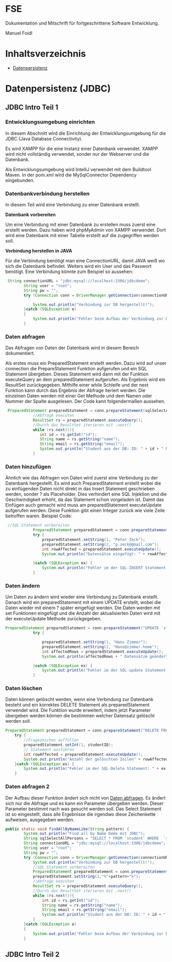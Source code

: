 # FSE

Dokumentation und Mitschrift für fortgeschrittene Software Entwicklung.

Manuel Foidl

# Inhaltsverzeichnis

* [Datenpersistenz](#datenpersistenz-(jdbc))

# Datenpersistenz (JDBC)

## JDBC Intro Teil 1

### Entwicklungsumgebung einrichten

In diesem Abschnitt wird die Einrichtung der Entwicklungsumgebung für die JDBC (Java Database Connectivity).

Es wird XAMPP für die eine Instanz einer Datenbank verwendet. XAMPP wird nicht vollständig verwendet, sonder nur der Webserver und die Datenbank.

Als Entwicklungsumgebung wird IntelliJ verwendet mit dem Buildtool Maven. In der pom.xml wird die MySqlConnector Dependency eingebunden.

### Datenbankverbindung herstellen

In diesem Teil wird eine Verbindung zu einer Datenbank erstellt.

**Datenbank vorbereiten**

Um eine Verbindung mit einer Datenbank zu erstellen muss zuerst eine erstellt werden. Dazu haben wird phpMyAdmin von XAMPP verwendet. Dort wird eine Datenbank mit einer Tabelle erstellt auf die zugegriffen werden soll.

**Verbindung herstellen in JAVA**

Für die Verbindung benötigt man eine ConnectionURL, damit JAVA weiß wo sich die Datenbank befindet. Weiters wird ein User und das Passwort benötigt. 
Eine Verbindung könnte zum Beispiel so aussehen: 

```JAVA
 String connectionURL = "jdbc:mysql://localhost:3306/jdbcdemo";
        String user = "root";
        String pw = "";
        try (Connection conn = DriverManager.getConnection(connectionURL,"root", "")){

            System.out.println("Verbindung zur DB hergestellt!");
        }catch (SQLException e)
        {
            System.out.println("Fehler beim Aufbau der Verbindung zur DB: " + e.getMessage());
        }
```

### Daten abfragen

Das Abfragen von Daten der Datenbank wird in diesem Bereich dokumentiert.

Als erstes muss ein PreparedStatement erstellt werden. Dazu wird auf unser connection die PrepareStatement Funktion aufgerufen und ein SQL Statement übergeben. Dieses Statement wird dann mit der Funktion executeQuery an dem preparedStatement aufgerufen. Als Ergebnis wird ein ResultSet zurückgegeben. Mithilfe einer while Schleife und der next Funktion kann durch das Ergebnis der Abfrage iteriert werden. Die einzelnen Daten werden mit einer Get Methode und dem Namen oder Nummer der Spalte ausgelesen. Der Code kann folgendermaßen aussehen.
```java
 PreparedStatement preparedStatement = conn.prepareStatement(sqlSelectAllPersons);
            //Abfrage executen
            ResultSet rs = preparedStatement.executeQuery();
            //Durch das ResultSet iterieren mit .next()
            while (rs.next()){
               int id = rs.getInt("id");
               String name = rs.getString("name");
               String email = rs.getString("email");
               System.out.println("Student aus der DB: ID: " + id + " Name: " + name + " EMAIL: " + email);
            }

```

### Daten hinzufügen

Ähnlich wie das Abfragen von Daten wird zuerst eine Verbindung zu der Datenbank hergestellt. Es wird auch PreparedStatement erstellt wobei die zu einfügenden Daten nicht direkt in das Insert Statement geschrieben werden, sonder ? als Placeholder. Dies verhindert eine SQL Injektion und die Geschwindigkeit erhöht, da das Statement schon vorgeladen ist. Damit das Einfügen auch gemacht wird muss am preparedStatement executeUpdate aufgerufen werden. Diese Funktion gibt einen Integer zurück wie viele Zeile betroffen waren. Beispiel Code: 
```Java
 //SQL Statement vorbereiten
            PreparedStatement preparedStatement = conn.prepareStatement("INSERT INTO `student` (`id`, `name`, `email`) VALUES (NULL, ?, ?)");
            try {
                preparedStatement.setString(1, "Peter Zeck");
                preparedStatement.setString(2, "p.zeck@gmail.com");
                int rowAffected = preparedStatement.executeUpdate();
                System.out.println("Datensätze eingefügt: " + rowAffected);

            }catch (SQLException ex) {
                System.out.println("Fehler im der SQL-INSERT Statement: " + ex.getMessage());
            }
```

### Daten ändern

Um Daten zu ändern wird wieder eine Verbindung zu Datenbank erstellt. Danach wird ein preparedStatement mit einem UPDATE erstellt, wobei die Daten wieder mit einem ? später eingefügt werden. Die Daten werden mit set Funktionen eingefügt und die Anzahl der aktualisierten Daten wird mit der executeUpdate Methode zurückgegeben. 

```java
PreparedStatement preparedStatement = conn.prepareStatement("UPDATE `student`SET `name` = ?, `email`= ? WHERE `student`.`id` = 5");
            try {

                preparedStatement.setString(1, "Hans Zimmer");
                preparedStatement.setString(2, "Hans@zimmer.home");
                int affectedRows = preparedStatement.executeUpdate();
                System.out.println(affectedRows + " Datensätze geändert.");

            }catch (SQLException ex) {
                System.out.println("Fehler im der SQL-update Statement: " + ex.getMessage());
            }
```

### Daten löschen

Daten können gelöscht werden, wenn eine Verbindung zur Datenbank besteht und ein korrektes DELETE Statement als preparedStatement verwendet wird. Die Funktion wurde erweitert, indem jetzt Parameter übergeben werden können die bestimmen welcher Datensatz gelöscht werden soll.

```java
PreparedStatement preparedStatement = conn.prepareStatement("DELETE FROM `student` WHERE `student`.`id` = ?");
    try {
        //Fragezeichen auffüllen
        preparedStatement.setInt(1, studentID);
        // Statement ausführen
        int rowAffected = preparedStatement.executeUpdate();
        System.out.println("Anzahl der gelöschten Zeilen" + rowAffected);
    }catch (SQLException ex) {
        System.out.println("Fehler im der SQL-Delete Statement: " + ex.getMessage());
    }
```

### Daten abfragen 2

Der Aufbau dieser Funktion ändert sich nicht von [Daten abfragen](#daten-abfragen). Es ändert sich nur die Abfrage und es kann ein Parameter übergeben werden. Dieser Parameter bestimmt nach was gesucht werden soll. Das Select Statement ist so eingestellt, dass alle Ergebnisse die irgendwo diese Zeichenkette aufweisen, ausgegeben werden. 

```java
public static void findAllByNameLike(String pattern) {
        System.out.println("Find all by Name Demo mit JDBC");
        String sqlSelectAllPersons = "SELECT * FROM `student` WHERE  `student`.`name` LIKE ?";
        String connectionURL = "jdbc:mysql://localhost:3306/jdbcdemo";
        String user = "root";
        String pw = "";
        try (Connection conn = DriverManager.getConnection(connectionURL,"root", "")){
            System.out.println("Verbindung zur DB hergestellt!");
            //SQL Statement vorbereiten
            PreparedStatement preparedStatement = conn.prepareStatement(sqlSelectAllPersons);
            preparedStatement.setString(1,"%"+pattern+"%");
            //Abfrage executen
            ResultSet rs = preparedStatement.executeQuery();
            //Durch das ResultSet iterieren mit .next()
            while (rs.next()){
                int id = rs.getInt("id");
                String name = rs.getString("name");
                String email = rs.getString("email");
                System.out.println("Student aus der DB: ID: " + id + " Name: " + name + " EMAIL: " + email);
            }
        }catch (SQLException e)
        {
            System.out.println("Fehler beim Aufbau der Verbindung zur DB: " + e.getMessage());
        }
```

## JDBC Intro Teil 2









